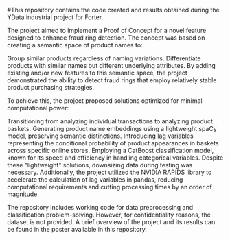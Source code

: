 #This repository contains the code created and results obtained during the YData industrial project for Forter.

The project aimed to implement a Proof of Concept for a novel feature designed to enhance fraud ring detection. The concept was based on creating a semantic space of product names to:

Group similar products regardless of naming variations.
Differentiate products with similar names but different underlying attributes.
By adding existing and/or new features to this semantic space, the project demonstrated the ability to detect fraud rings that employ relatively stable product purchasing strategies.

To achieve this, the project proposed solutions optimized for minimal computational power:

Transitioning from analyzing individual transactions to analyzing product baskets.
Generating product name embeddings using a lightweight spaCy model, preserving semantic distinctions.
Introducing lag variables representing the conditional probability of product appearances in baskets across specific online stores.
Employing a CatBoost classification model, known for its speed and efficiency in handling categorical variables.
Despite these "lightweight" solutions, downsizing data during testing was necessary. Additionally, the project utilized the NVIDIA RAPIDS library to accelerate the calculation of lag variables in pandas, reducing computational requirements and cutting processing times by an order of magnitude.

The repository includes working code for data preprocessing and classification problem-solving. However, for confidentiality reasons, the dataset is not provided. A brief overview of the project and its results can be found in the poster available in this repository.
